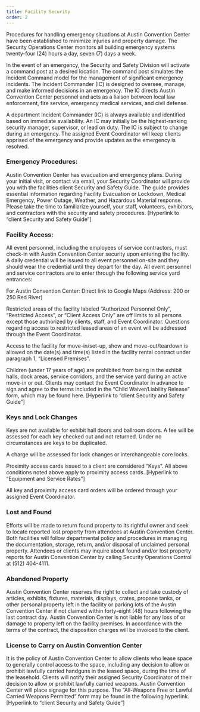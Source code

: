 ```yaml
---
title: Facility Security
order: 2
---
```


Procedures for handling emergency situations at Austin Convention Center have been established to minimize injuries and property damage. The Security Operations Center monitors all building emergency systems twenty-four (24) hours a day, seven (7) days a week. 

In the event of an emergency, the Security and Safety Division will activate a command post at a desired location. The command post simulates the Incident Command model for the management of significant emergency incidents. The Incident Commander (IC) is designed to oversee, manage, and make informed decisions in an emergency. The IC directs Austin Convention Center personnel and acts as a liaison between local law enforcement, fire service, emergency medical services, and civil defense.

A department Incident Commander (IC) is always available and identified based on immediate availability. An IC may initially be the highest-ranking security manager, supervisor, or lead on duty. The IC is subject to change during an emergency. The assigned Event Coordinator will keep clients apprised of the emergency and provide updates as the emergency is resolved.

### Emergency Procedures:

Austin Convention Center has evacuation and emergency plans. During your initial visit, or contact via email, your Security Coordinator will provide you with the facilities client Security and Safety Guide. The guide provides essential information regarding Facility Evacuation or Lockdown, Medical Emergency, Power Outage, Weather, and Hazardous Material response. Please take the time to familiarize yourself, your staff, volunteers, exhibitors, and contractors with the security and safety procedures. [Hyperlink to “client Security and Safety Guide”]

### Facility Access:

All event personnel, including the employees of service contractors, must check-in with Austin Convention Center security upon entering the facility. A daily credential will be issued to all event personnel on-site and they should wear the credential until they depart for the day. All event personnel and service contractors are to enter through the following service yard entrances:

For Austin Convention Center: Direct link to Google Maps (Address: 200 or 250 Red River)

Restricted areas of the facility labeled “Authorized Personnel Only”, “Restricted Access”, or “Client Access Only” are off limits to all persons except those authorized by clients, staff, and Event Coordinator. Questions regarding access to restricted leased areas of an event will be addressed through the Event Coordinator.

Access to the facility for move-in/set-up, show and move-out/teardown is allowed on the date(s) and time(s) listed in the facility rental contract under paragraph 1, “Licensed Premises”.

Children (under 17 years of age) are prohibited from being in the exhibit halls, dock areas, service corridors, and the service yard during an active move-in or out. Clients may contact the Event Coordinator in advance to sign and agree to the terms included in the “Child Waiver/Liability Release” form, which may be found here. [Hyperlink to “client Security and Safety Guide”]

### Keys and Lock Changes

Keys are not available for exhibit hall doors and ballroom doors. A fee will be assessed for each key checked out and not returned. Under no circumstances are keys to be duplicated.

A charge will be assessed for lock changes or interchangeable core locks.

Proximity access cards issued to a client are considered “Keys”. All above conditions noted above apply to proximity access cards. [Hyperlink to “Equipment and Service Rates”]

All key and proximity access card orders will be ordered through your assigned Event Coordinator.

### Lost and Found 

Efforts will be made to return found property to its rightful owner and seek to locate reported lost property from attendees at Austin Convention Center. Both facilities will follow departmental policy and procedures in managing the documentation, storage, return, and/or disposal of unclaimed personal property. Attendees or clients may inquire about found and/or lost property reports for Austin Convention Center by calling Security Operations Control at (512) 404-4111.

### Abandoned Property

Austin Convention Center reserves the right to collect and take custody of articles, exhibits, fixtures, materials, displays, crates, propane tanks, or other personal property left in the facility or parking lots of the Austin Convention Center if not claimed within forty-eight (48) hours following the last contract day. Austin Convention Center is not liable for any loss of or damage to property left on the facility premises. In accordance with the terms of the contract, the disposition charges will be invoiced to the client.

### License to Carry on Austin Convention Center

It is the policy of Austin Convention Center to allow clients who lease space to generally control access to the space, including any decision to allow or prohibit lawfully carried handguns in the leased space, during the time of the leasehold. Clients will notify their assigned Security Coordinator of their decision to allow or prohibit lawfully carried weapons. Austin Convention Center will place signage for this purpose. The “All-Weapons Free or Lawful Carried Weapons Permitted” form may be found in the following hyperlink. [Hyperlink to “client Security and Safety Guide”]
